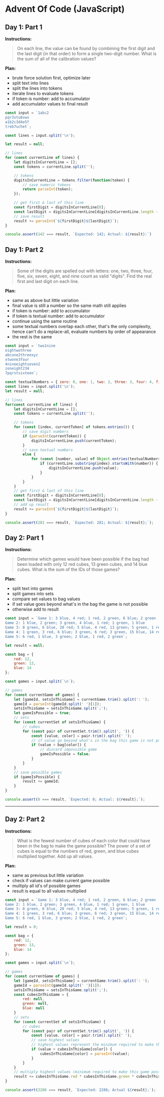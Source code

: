 # Advent Of Code (JavaScript)

## Day 1: Part 1

**Instructions:**
> On each line, the value can be found by combining the first digit and the last digit (in that order) to form a single two-digit number. What is the sum of all of the calibration values?


**Plan:**
- brute force solution first, optimize later
- split text into lines
- split the lines into tokens
- iterate lines to evaluate tokens
- if token is number: add to accumulator
- add accumulator values to final result

```js
const input = `1abc2
pqr3stu8vwx
a1b2c3d4e5f
treb7uchet`;

const lines = input.split('\n');

let result = null;

// lines
for (const currentLine of lines) {
	let digitsInCurrentLine = [];
	const tokens = currentLine.split('');

	// tokens
	digitsInCurrentLine = tokens.filter(function(token) {
		// save numeric tokens
		return parseInt(token);
	});

	// get first & last of this line
	const firstDigit = digitsInCurrentLine[0];
	const lastDigit = digitsInCurrentLine[digitsInCurrentLine.length - 1];
	// save result
	result += parseInt(`${firstDigit}${lastDigit}`);
}

console.assert(142 === result, `Expected: 142; Actual: ${result}:`)
```

## Day 1: Part 2

**Instructions:**
> Some of the digits are spelled out with letters: one, two, three, four, five, six, seven, eight, and nine count as valid "digits". Find the real first and last digit on each line.

**Plan:**
- same as above but little variation
- final value is still a number so the same math still applies
- if token is number: add to accumulator
- if token is textual number: add to accumulator
- continue using the same routine
- some textual numbers overlap each other, that's the only complexity, hence can't do a replace-all, evaluate numbers by order of appearance
- the rest is the same

```js
const input = `two1nine
eightwothree
abcone2threexyz
xtwone3four
4nineeightseven2
zoneight234
7pqrstsixteen`;

const textualNumbers = { zero: 0, one: 1, two: 2, three: 3, four: 4, five: 5, six: 6, seven: 7, eight: 8, nine: 9 };
const lines = input.split('\n');
let result = null;

// lines
for(const currentLine of lines) {
	let digitsInCurrentLine = [];
	const tokens = currentLine.split('');

	// tokens
	for (const [index, currentToken] of tokens.entries()) {
		// save digit numbers
		if (parseInt(currentToken)) {
			digitsInCurrentLine.push(currentToken);
		}
		// save textual numbers
		else {
			for (const [number, value] of Object.entries(textualNumbers)) {
				if (currentLine.substring(index).startsWith(number)) {
					digitsInCurrentLine.push(value);
				}
			}
		}
	}
	// get first & last of this line
	const firstDigit = digitsInCurrentLine[0];
	const lastDigit = digitsInCurrentLine[digitsInCurrentLine.length - 1];
	// add up result
	result += parseInt(`${firstDigit}${lastDigit}`);
}

console.assert(281 === result, `Expected: 281; Actual: ${result};`);
```

## Day 2: Part 1

**Instructions:**
> Determine which games would have been possible if the bag had been loaded with only 12 red cubes, 13 green cubes, and 14 blue cubes. What is the sum of the IDs of those games?

**Plan:**
- split text into games
- split games into sets
- compare set values to bag values
- if set value goes beyond what's in the bag the game is not possible
- otherwise add to result

```js
const input = `Game 1: 3 blue, 4 red; 1 red, 2 green, 6 blue; 2 green
Game 2: 1 blue, 2 green; 3 green, 4 blue, 1 red; 1 green, 1 blue
Game 3: 8 green, 6 blue, 20 red; 5 blue, 4 red, 13 green; 5 green, 1 red
Game 4: 1 green, 3 red, 6 blue; 3 green, 6 red; 3 green, 15 blue, 14 red
Game 5: 6 red, 1 blue, 3 green; 2 blue, 1 red, 2 green`;

let result = null;

const bag = {
	red: 12,
	green: 13,
	blue: 14
};

const games = input.split(`\n`);

// games
for (const currentGame of games) {
	let [gameId, setsInThisGame] = currentGame.trim().split(': ');
	gameId = parseInt(gameId.split(' ')[1]);
	setsInThisGame = setsInThisGame.split(';');
	let gameIsPossible = true;
	// sets
	for (const currentSet of setsInThisGame) {
		// cubes
		for (const pair of currentSet.trim().split(', ')) {
			const [value, color] = pair.trim().split(' ');
			// if value go beyond what's in the bag this game is not possible
			if (value > bag[color]) {
				// discard impossible game
				gameIsPossible = false;
			}
		}
	}
	// save possible games
	if (gameIsPossible) {
		result += gameId;
	}
}

console.assert(8 === result, `Expected: 8; Actual: ${result};`);
```

---

## Day 2: Part 2

**Instructions:**
> What is the fewest number of cubes of each color that could have been in the bag to make the game possible? The power of a set of cubes is equal to the numbers of red, green, and blue cubes multiplied together. Add up all values.

**Plan:**
- same as previous but little variation
- check if values can make current game possible
- multiply all id's of possible games
- result is equal to all values multiplied

```js
const input = `Game 1: 3 blue, 4 red; 1 red, 2 green, 6 blue; 2 green
Game 2: 1 blue, 2 green; 3 green, 4 blue, 1 red; 1 green, 1 blue
Game 3: 8 green, 6 blue, 20 red; 5 blue, 4 red, 13 green; 5 green, 1 red
Game 4: 1 green, 3 red, 6 blue; 3 green, 6 red; 3 green, 15 blue, 14 red
Game 5: 6 red, 1 blue, 3 green; 2 blue, 1 red, 2 green`;

let result = 0;

const bag = {
	red: 12,
	green: 13,
	blue: 14
};

const games = input.split(`\n`);

// games
for (const currentGame of games) {
	let [gameId, setsInThisGame] = currentGame.trim().split(': ');
	gameId = parseInt(gameId.split(' ')[1]);
	setsInThisGame = setsInThisGame.split(';');
	const cubesInThisGame = {
		red: null,
		green: null,
		blue: null
	}
	// sets
	for (const currentSet of setsInThisGame) {
		// cubes
		for (const pair of currentSet.trim().split(', ')) {
			const [value, color] = pair.trim().split(' ');
			// save highest values
			// highest values represent the minimum required to make this game possible
			if (value > cubesInThisGame[color]) {
				cubesInThisGame[color] = parseInt(value);
			}
		}
	}
	// multiply highest values (minimum required to make this game possible)
	result += cubesInThisGame.red * cubesInThisGame.green * cubesInThisGame.blue;
}

console.assert(2286 === result, `Expected: 2286; Actual ${result};`);
```

